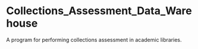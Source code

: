# Collections_Assessment_Data_Warehouse
A program for performing collections assessment in academic libraries.
